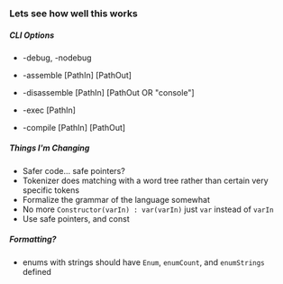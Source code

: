 ### Lets see how well this works

##### CLI Options

- -debug, -nodebug

- -assemble [PathIn] [PathOut]
- -disassemble [PathIn] [PathOut OR "console"]
- -exec [PathIn]
- -compile [PathIn] [PathOut]

##### Things I'm Changing
- Safer code... safe pointers?
- Tokenizer does matching with a word tree rather than certain very specific tokens
- Formalize the grammar of the language somewhat
- No more `Constructor(varIn) : var(varIn)` just `var` instead of `varIn`
- Use safe pointers, and const

##### Formatting?
- enums with strings should have `Enum`, `enumCount`, and `enumStrings` defined